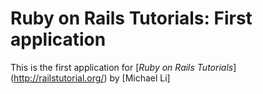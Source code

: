 # Ruby on Rails Tutorials: First application

This is the first application for [*Ruby on Rails Tutorials*] (http://railstutorial.org/) by [Michael Li]